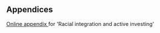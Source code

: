 
<h2> Appendices </h2>
<a href='https://drive.google.com/file/d/1Oh2KM7c_X2o0eti3hm3hNwcHBb15j2C2/view?usp=sharing' download>Online appendix </a> for 'Racial integration and active investing'
